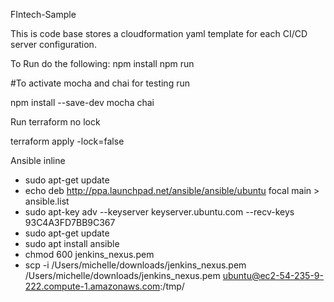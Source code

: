 FIntech-Sample

This is code base stores a cloudformation yaml template for each CI/CD server configuration.

To Run do the following:
npm install
npm run 

#To activate mocha and chai for testing run 

npm install --save-dev mocha chai

Run terraform  no lock

terraform apply -lock=false

Ansible inline
- sudo apt-get update
- echo deb http://ppa.launchpad.net/ansible/ansible/ubuntu focal main > ansible.list
- sudo apt-key adv --keyserver keyserver.ubuntu.com --recv-keys 93C4A3FD7BB9C367
- sudo apt-get update
- sudo apt install ansible
- chmod 600 jenkins_nexus.pem
- scp -i /Users/michelle/downloads/jenkins_nexus.pem /Users/michelle/downloads/jenkins_nexus.pem ubuntu@ec2-54-235-9-222.compute-1.amazonaws.com:/tmp/